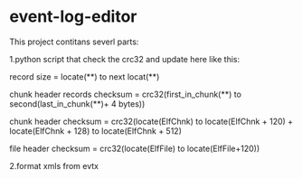 # event-log-editor
This project contitans severl parts:

1.python script that check the crc32 and update here like this:

record size = locate(\*\*) to next locat(\*\*)

chunk header records checksum = crc32(first_in_chunk(\*\*) to second(last_in_chunk(\*\*)+ 4 bytes))

chunk header checksum = crc32(locate(ElfChnk) to locate(ElfChnk + 120) +  locate(ElfChnk + 128) to locate(ElfChnk + 512)

file header checksum = crc32(locate(ElfFile) to locate(ElfFile+120))

2.format xmls from evtx


